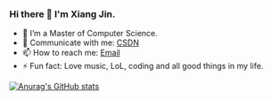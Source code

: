 ### Hi there 👋 I'm Xiang Jin.

- 🌱 I’m a Master of Computer Science.
- 💬 Communicate with me: [CSDN](https://blog.csdn.net/qq_41845478?spm=1000.2115.3001.5343)
- 📫 How to reach me: [Email](2452393862@qq.com)
- ⚡ Fun fact: Love music, LoL, coding and all good things in my life.

[![Anurag's GitHub stats](https://github-readme-stats.vercel.app/api?username=jinxiang-unique&show_icons=true)](https://github.com/jinxiang-unique/jinxiang-unique)

<!-- <a href="https://github.com/jinxiang-unique/CCIR-Cup">
  <img align="center" src="https://github-readme-stats.vercel.app/api/pin/?username=jinxiang-unique&repo=CCIR-Cup&show_owner=True" />
</a>
<a href="https://github.com/jinxiang-unique/BERT-Chinese-NER-pytorch">
  <img align="center" src="https://github-readme-stats.vercel.app/api/pin/?username=jinxiang-unique&repo=BERT-Chinese-NER-pytorch&show_owner=True" />
</a>
<a href="https://github.com/jinxiang-unique/AI_doctor">
  <img align="center" src="https://github-readme-stats.vercel.app/api/pin/?username=jinxiang-unique&repo=AI_doctor&show_owner=True" />
</a> -->

<!-- [![Top Langs](https://github-readme-stats.vercel.app/api/top-langs/?username=jinxiang-unique&layout=compact)](https://github.com/jinxiang-unique/jinxiang-unique) -->
<!--
**jinxiang-unique/jinxiang-unique** is a ✨ _special_ ✨ repository because its `README.md` (this file) appears on your GitHub profile.

Here are some ideas to get you started:

- 🔭 I’m currently working on ...
- 🌱 I’m currently learning ...
- 👯 I’m looking to collaborate on ...
- 🤔 I’m looking for help with ...
- 💬 Ask me about ...
- 📫 How to reach me: ...
- 😄 Pronouns: ...
- ⚡ Fun fact: ...
-->
